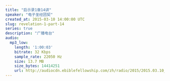```yaml
---
title: "启示录1章14讲"
speaker: "电子圣经团契"
created_at: 2015-03-10 14:00:00 UTC
slug: revelation-1-part-14
series: true
description: "广播电台"
audio:
  mp3_low:
    length: '1:00:03'
    bitrate: 32 Kbps
    sample_rate: 22050 Hz
    size: 13.7 MB
    size_bytes: 14414251
    url: http://audiocdn.ebiblefellowship.com/zh/radio/2015/2015.03.10_EBF_-_Revelation_1_Part_14.mp3
---
```

